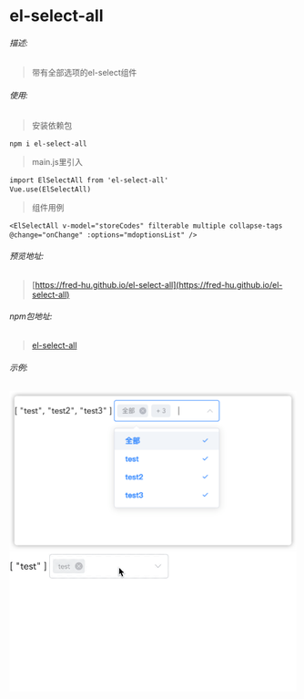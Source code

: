 # el-select-all
###### 描述:
> 带有全部选项的el-select组件

###### 使用:
>安装依赖包

```
npm i el-select-all
```
>main.js里引入

```
import ElSelectAll from 'el-select-all'
Vue.use(ElSelectAll)
```
>组件用例

```
<ElSelectAll v-model="storeCodes" filterable multiple collapse-tags @change="onChange" :options="mdoptionsList" />
```

###### 预览地址:
> [https://fred-hu.github.io/el-select-all](https://fred-hu.github.io/el-select-all)

###### npm包地址:
> [el-select-all](https://www.npmjs.com/package/el-select-all)

###### 示例:
![示例](https://raw.githubusercontent.com/fred-hu/el-select-all/master/src/assets/elselect.png)
![示例](https://raw.githubusercontent.com/fred-hu/el-select-all/master/src/assets/elselect.gif)